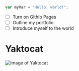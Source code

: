 ``` javascript
var myVar = "Hello, world!";
```
- [ ] Turn on Githib Pages
- [ ] Outline my portfolio
- [ ] Introduce myself to the world

# Yaktocat
![Image of Yaktocat](https://octodex.github.com/images/yaktocat.png)
